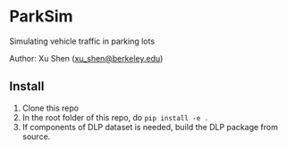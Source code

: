 # ParkSim
Simulating vehicle traffic in parking lots

Author: Xu Shen (xu_shen@berkeley.edu)

## Install
1. Clone this repo
2. In the root folder of this repo, do `pip install -e .`
3. If components of DLP dataset is needed, build the DLP package from source.